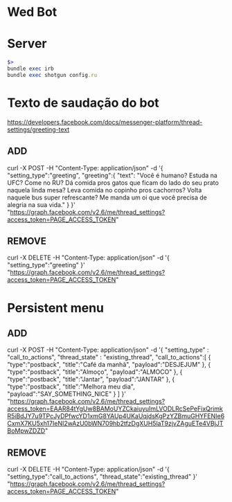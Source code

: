 Wed Bot
================

# Server

```ruby
$>
bundle exec irb
bundle exec shotgun config.ru
```

# Texto de saudação do bot

https://developers.facebook.com/docs/messenger-platform/thread-settings/greeting-text

## ADD

curl -X POST -H "Content-Type: application/json" -d '{
  "setting_type":"greeting",
  "greeting":{
    "text": "Você é humano? Estuda na UFC? Come no RU? Dá comida pros gatos que ficam do lado do seu prato naquela linda mesa? Leva comida no copinho pros cachorros? Volta naquele bus super refrescante? Me manda um oi que você precisa de alegria na sua vida."
  }
}' "https://graph.facebook.com/v2.6/me/thread_settings?access_token=PAGE_ACCESS_TOKEN"

## REMOVE

curl -X DELETE -H "Content-Type: application/json" -d '{
  "setting_type":"greeting"
}' "https://graph.facebook.com/v2.6/me/thread_settings?access_token=PAGE_ACCESS_TOKEN"

# Persistent menu

## ADD

curl -X POST -H "Content-Type: application/json" -d '{
  "setting_type" : "call_to_actions",
  "thread_state" : "existing_thread",
  "call_to_actions":[
    {
      "type":"postback",
      "title":"Café da manhã",
      "payload":"DESJEJUM"
    },
    {
      "type":"postback",
      "title":"Almoço",
      "payload":"ALMOCO"
    },
    {
      "type":"postback",
      "title":"Jantar",
      "payload":"JANTAR"
    },
    {
      "type":"postback",
      "title":"Melhora meu dia",
      "payload":"SAY_SOMETHING_NICE"
    }
  ]
}' "https://graph.facebook.com/v2.6/me/thread_settings?access_token=EAAR84tYgUw8BAMoUYZCkaiuyuImLVODLRcSePeFixQrimkR5iBdJY7u9TPcJyDPfwcYD1xmG8YAUp4UKaUqjdsKgPzYZBmuGHYFENIe6CxmX7KU5xh17IeNI2wAzU0bWN709hb2tfzDgXUH5laT9zjvZAguETe4VBjJTBoMpwZDZD"

## REMOVE

curl -X DELETE -H "Content-Type: application/json" -d '{
  "setting_type":"call_to_actions",
  "thread_state":"existing_thread"
}' "https://graph.facebook.com/v2.6/me/thread_settings?access_token=PAGE_ACCESS_TOKEN"
